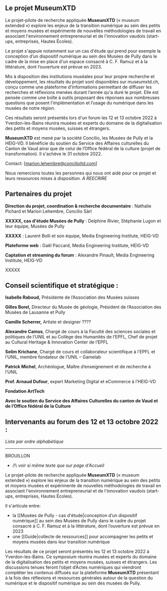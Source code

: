

## Le projet **MuseumXTD** 
Le projet-pilote de recherche appliquée **MuseumXTD** (« museum extended ») explore les enjeux de la transition numérique au sein des petits et moyens musées et expérimente de nouvelles méthodologies de travail en associant l'environnement entrepreneurial et de l'innovation vaudois (start-ups, entreprises, Hautes Écoles).

Le projet s'appuie notamment sur un cas d'étude qui prend pour exemple la conception d’un dispositif numérique au sein des Musées de Pully dans le cadre de la mise en place d'un espace consacré à C. F. Ramuz et à la littérature, dont l’ouverture est prévue en 2023.

Mis à disposition des institutions muséales pour leur propre recherche et développement, les résultats du projet sont disponibles sur museumxtd.ch, conçu comme une plateforme d’informations permettant de diffuser les recherches et réflexions menées durant l’année qu'a duré le projet. Elle est pensée comme une boîte à outils proposant des réponses aux nombreuses questions que posent l’implémentation et l’usage du numérique dans les musées de notre région. 

Ces résultats seront présentés lors d'un forum les 12 et 13 octobre 2022 à Yverdon-les-Bains réunira musées et experts du domaine de la digitalisation des petits et moyens musées, suisses et étrangers.

**MuseumXTD** est mené par la société Concilio, les Musées de Pully et la HEIG-VD. Il bénéficie du soutien du Service des Affaires culturelles du Canton de Vaud ainsi que de celui de l’Office fédéral de la culture (projet de transformation). Il s'achève le 31 octobre 2022.

Contact: [marion.lehembre@concilioltd.com]

Nous remercions toutes les personnes qui nous ont aidé pour ce projet et leurs ressources mises à disposition. *A REECRIRE*

## Partenaires du projet
**Direction du projet, coordination & recherche documentaire** : Nathalie Pichard et Marion Lehembre, Concilio Sàrl

**XXXXX, cas d'étude Musées de Pully** : Delphine Rivier, Stéphanie Lugon et leur équipe, Musées de Pully

**XXXXX** : Laurent Bolli et son équipe, Media Engineering Institute, HEIG-VD

**Plateforme web** : Gaël Paccard, Media Engineering Institute, HEIG-VD

**Captation et streaming du forum**  : Alexandre Pinault, Media Engineering Institute, HEIG-VD

XXXXX

## Conseil scientifique et stratégique :
**Isabelle Raboud,** Présidente de l’Association des Musées suisses

**Gilles Borel,** Directeur du Musée de géologie, Président de l’Association des Musées de Lausanne et Pully

**Camille Scherrer,** Artiste et designer ????

**Alexandre Camus**, Chargé de cours à la Faculté des sciences sociales et politiques de l’UNIL et au Collège des Humanités de l’EPFL, Chef de projet au Cultural Heritage & Innovation Center de l’EPFL

**Selim Krichane**, Chargé de cours et collaborateur scientifique à l’EPFL et l’UNIL, membre fondateur de l’UNIL – Gamelab

**Patrick Michel**, Archéologue, Maître d’enseignement et de recherche à l’UNIL

**Prof. Arnaud Dufour**, expert Marketing Digital et eCommerce à l’HEIG-VD

**Fondation ArtTech**


**Avec le soutien du Service des Affaires Culturelles du canton de Vaud et de l’Office fédéral de la Culture**

## Intervenants au forum des 12 et 13 octobre 2022 :
*Liste par ordre alphabétique*

------------
BROUILLON
- /!\ *voir si même texte que sur page d'Accueil*

 Le projet-pilote de recherche appliquée **MuseumXTD** (« museum extended ») explore les enjeux de la transition numérique au sein des petits et moyens musées et expérimente de nouvelles méthodologies de travail en associant l'environnement entrepreneurial et de l'innovation vaudois (start-ups, entreprises, Hautes Écoles).

Il s'articule entre:  
- la [[Musées de Pully - cas d'étude|conception d’un dispositif numérique]] au sein des Musées de Pully dans le cadre du projet consacré à C. F. Ramuz et à la littérature, dont l’ouverture est prévue en 2023
- une [[Guide|collecte de ressources]] pour accompagner les petits et moyens musées dans leur transition numérique

Les résultats de ce projet seront présentés les 12 et 13 octobre 2022 à Yverdon-les-Bains. Ce symposium réunira musées et experts du domaine de la digitalisation des petits et moyens musées, suisses et étrangers. Les discussions tenues feront l’objet d’Actes numériques qui viendront compléter les contenus diffusés sur la plateforme **MuseumXTD**  présentant à la fois des réflexions et ressources générales autour de la question du numérique et le dispositif numérique au sein des musées de Pully.